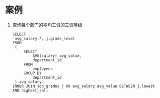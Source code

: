 # 案例

1. 查询每个部门的平均工资的工资等级

   ```mysql
   SELECT
   	avg_salary.*, j.grade_level
   FROM
   	(
   		SELECT
   			AVG(salary) avg_value,
   			department_id
   		FROM
   			employees
   		GROUP BY
   			department_id
   	) avg_salary
   INNER JOIN job_grades j ON avg_salary.avg_value BETWEEN j.lowest
   AND highest_sal;
   ```

   